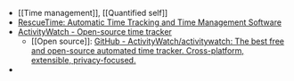 - [[Time management]], [[Quantified self]]
- [RescueTime: Automatic Time Tracking and Time Management Software](https://www.rescuetime.com/)
- [ActivityWatch - Open-source time tracker](https://activitywatch.net/)
	- [[Open source]]: [GitHub - ActivityWatch/activitywatch: The best free and open-source automated time tracker. Cross-platform, extensible, privacy-focused.](https://github.com/ActivityWatch/activitywatch)
-